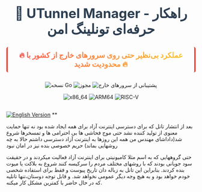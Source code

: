 <h1 align="center" style="font-size: 2.5em; margin-bottom: 15px; color: #2c3e50;">🚀 UTunnel Manager - راهکار حرفه‌ای تونلینگ امن</h1>

<h3 align="center" style="font-size: 1.4em; background: linear-gradient(90deg, #ff4d4d, #f9cb28); -webkit-background-clip: text; -webkit-text-fill-color: transparent; margin-bottom: 25px; padding: 10px; border-radius: 5px; border-left: 4px solid #e74c3c; border-right: 4px solid #e74c3c;">
🔥 عملکرد بی‌نظیر حتی روی سرورهای خارج از کشور با محدودیت شدید 🔥
</h3>


<div align="center" style="margin-bottom: 30px;">
  <img src="https://img.shields.io/badge/Go-1.21+-blue?style=for-the-badge&logo=go" alt="نسخه Go">
  <img src="https://img.shields.io/badge/License-MIT-green?style=for-the-badge&logo=opensourceinitiative" alt="مجوز">
  <img src="https://img.shields.io/badge/Foreign_Servers-Supported-orange?style=for-the-badge&logo=serverless" alt="پشتیبانی از سرورهای خارج">
  
  <!-- دکمه‌های معماری‌های پشتیبانی شده -->
  <div style="margin-top: 15px;">
    <img src="https://img.shields.io/badge/x86_64-Supported-success?style=flat-square&logo=amd" alt="x86_64">
    <img src="https://img.shields.io/badge/ARM64-Supported-success?style=flat-square&logo=arm" alt="ARM64">
    <img src="https://img.shields.io/badge/RISC_V-Experimental-yellow?style=flat-square&logo=riscv" alt="RISC-V">
  </div>
</div>

[![English Version](https://img.shields.io/badge/README_English-FFA500?style=for-the-badge&logo=bookstack&logoColor=white)](./README-EN.md)
**

بعد از انتشار تانل که برای دسترسی اینترنت آزاد برای همه ایجاد  شده بود نه تنها حمایت معنوی از تولید کننده نشد حتی موج فحاشی ها بی احترامی ها  و تمسخرها شروع شد(داداشای مهندس من همه این روزها به اینترنت آزاد دسترسی داشتم حالا به چه روشهایی بماند)
حریم خصوصی بنده نیز در امان نبود


حتی گروههایی که به اسم مثلا کامیونیتی برای اینترنت آزاد فعالیت میکردند و در حقیقت سود جویانی بودند که با روشهای مختلف مردم را سرکیسه کنند شروع به بلاکت یا میوت بنده کردند.
بنابراین این تانل به زباله دان تاریخ پیوست و فقط برای استفاده شخصی خودم خواهد بود و به هیچ وجه دیگر عمومی نخواهد شد.
و قابل توجه دوستان،تنها تانلیه که در حال حاضر با کمترین مشکل کار میکنه.

